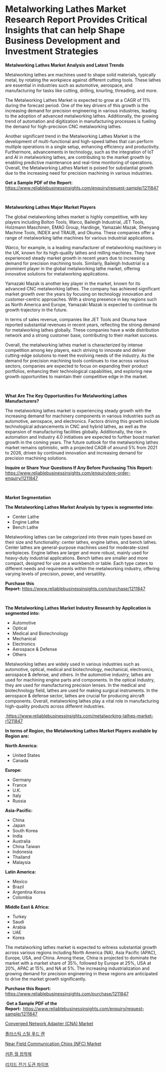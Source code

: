 <p><h1>Metalworking Lathes Market Research Report Provides Critical Insights that can help Shape Business Development and Investment Strategies</h1></p><p><strong>Metalworking Lathes Market Analysis and Latest Trends</strong></p>
<p><p>Metalworking lathes are machines used to shape solid materials, typically metal, by rotating the workpiece against different cutting tools. These lathes are essential in industries such as automotive, aerospace, and manufacturing for tasks like cutting, drilling, knurling, threading, and more.</p><p>The Metalworking Lathes Market is expected to grow at a CAGR of 11% during the forecast period. One of the key drivers of this growth is the increasing demand for precision engineering in various industries, leading to the adoption of advanced metalworking lathes. Additionally, the growing trend of automation and digitization in manufacturing processes is fueling the demand for high-precision CNC metalworking lathes.</p><p>Another significant trend in the Metalworking Lathes Market is the development of multi-functional and high-speed lathes that can perform multiple operations in a single setup, enhancing efficiency and productivity. Furthermore, advancements in technology, such as the integration of IoT and AI in metalworking lathes, are contributing to the market growth by enabling predictive maintenance and real-time monitoring of operations. Overall, the Metalworking Lathes Market is poised for substantial growth due to the increasing need for precision machining in various industries.</p></p>
<p><strong>Get a Sample PDF of the Report:&nbsp;</strong> <a href="https://www.reliablebusinessinsights.com/enquiry/request-sample/1211847">https://www.reliablebusinessinsights.com/enquiry/request-sample/1211847</a></p>
<p>&nbsp;</p>
<p><strong>Metalworking Lathes Major Market Players</strong></p>
<p><p>The global metalworking lathes market is highly competitive, with key players including Bolton Tools, Warco, Baileigh Industrial, JET Tools, Holzmann Maschinen, EMAG Group, Hardinge, Yamazaki Mazak, Shenyang Machine Tools, INDEX and TRAUB, and Okuma. These companies offer a range of metalworking lathe machines for various industrial applications.</p><p>Warco, for example, is a leading manufacturer of metalworking machinery in the UK, known for its high-quality lathes and milling machines. They have experienced steady market growth in recent years due to increasing demand for precision machining tools. Similarly, Baileigh Industrial is a prominent player in the global metalworking lathe market, offering innovative solutions for metalworking applications.</p><p>Yamazaki Mazak is another key player in the market, known for its advanced CNC metalworking lathes. The company has achieved significant market growth over the years by focusing on technology innovation and customer-centric approaches. With a strong presence in key regions such as North America and Europe, Yamazaki Mazak is expected to continue its growth trajectory in the future.</p><p>In terms of sales revenue, companies like JET Tools and Okuma have reported substantial revenues in recent years, reflecting the strong demand for metalworking lathes globally. These companies have a wide distribution network and a strong customer base, contributing to their market success.</p><p>Overall, the metalworking lathes market is characterized by intense competition among key players, each striving to innovate and deliver cutting-edge solutions to meet the evolving needs of the industry. As the demand for precision machining tools continues to rise across various sectors, companies are expected to focus on expanding their product portfolios, enhancing their technological capabilities, and exploring new growth opportunities to maintain their competitive edge in the market.</p></p>
<p>&nbsp;</p>
<p><strong>What Are The Key Opportunities For Metalworking Lathes Manufacturers?</strong></p>
<p><p>The metalworking lathes market is experiencing steady growth with the increasing demand for machinery components in various industries such as automotive, aerospace, and electronics. Factors driving this growth include technological advancements in CNC and hybrid lathes, as well as the expansion of manufacturing facilities globally. Additionally, the rise in automation and Industry 4.0 initiatives are expected to further boost market growth in the coming years. The future outlook for the metalworking lathes market remains optimistic, with a projected CAGR of around 5% from 2021 to 2026, driven by continued innovation and increasing demand for precision machining solutions.</p></p>
<p><strong>Inquire or Share Your Questions If Any Before Purchasing This Report:</strong> <a href="https://www.reliablebusinessinsights.com/enquiry/pre-order-enquiry/1211847">https://www.reliablebusinessinsights.com/enquiry/pre-order-enquiry/1211847</a></p>
<p>&nbsp;</p>
<p><strong>Market Segmentation</strong></p>
<p><strong>The Metalworking Lathes Market Analysis by types is segmented into:</strong></p>
<p><ul><li>Center Lathe</li><li>Engine Lathe</li><li>Bench Lathe</li></ul></p>
<p><p>Metalworking lathes can be categorized into three main types based on their size and functionality: center lathes, engine lathes, and bench lathes. Center lathes are general-purpose machines used for moderate-sized workpieces. Engine lathes are larger and more robust, mainly used for heavy-duty industrial applications. Bench lathes are smaller and more compact, designed for use on a workbench or table. Each type caters to different needs and requirements within the metalworking industry, offering varying levels of precision, power, and versatility.</p></p>
<p><strong>Purchase this Report:&nbsp;</strong><a href="https://www.reliablebusinessinsights.com/purchase/1211847">https://www.reliablebusinessinsights.com/purchase/1211847</a></p>
<p>&nbsp;</p>
<p><strong>The Metalworking Lathes Market Industry Research by Application is segmented into:</strong></p>
<p><ul><li>Automotive</li><li>Optical</li><li>Medical and Biotechnology</li><li>Mechanical</li><li>Electronics</li><li>Aerospace & Defense</li><li>Others</li></ul></p>
<p><p>Metalworking lathes are widely used in various industries such as automotive, optical, medical and biotechnology, mechanical, electronics, aerospace & defense, and others. In the automotive industry, lathes are used for machining engine parts and components. In the optical industry, they are used for manufacturing precision lenses. In the medical and biotechnology field, lathes are used for making surgical instruments. In the aerospace & defense sector, lathes are crucial for producing aircraft components. Overall, metalworking lathes play a vital role in manufacturing high-quality products across different industries.</p></p>
<p><a href="https://www.reliablebusinessinsights.com/metalworking-lathes-market-r1211847">&nbsp;https://www.reliablebusinessinsights.com/metalworking-lathes-market-r1211847</a></p>
<p><strong>In terms of Region, the Metalworking Lathes Market Players available by Region are:</strong></p>
<p>
    <p> <strong> North America: </strong>
        <ul>
            <li>United States</li>
            <li>Canada</li>
        </ul>
        </p> 
    <p> <strong> Europe: </strong>
        <ul>
            <li>Germany</li>
            <li>France</li>
            <li>U.K.</li>
            <li>Italy</li>
            <li>Russia</li>
        </ul>
        </p> 
    <p> <strong> Asia-Pacific: </strong>
        <ul>
            <li>China</li>
            <li>Japan</li>
            <li>South Korea</li>
            <li>India</li>
            <li>Australia</li>
            <li>China Taiwan</li>
            <li>Indonesia</li>
            <li>Thailand</li>
            <li>Malaysia</li>
        </ul>
        </p> 
    <p> <strong> Latin America: </strong>
        <ul>
            <li>Mexico</li>
            <li>Brazil</li>
            <li>Argentina Korea</li>
            <li>Colombia</li>
        </ul>
        </p> 
    <p> <strong> Middle East & Africa: </strong>
        <ul>
            <li>Turkey</li>
            <li>Saudi</li>
            <li>Arabia</li>
            <li>UAE</li>
            <li>Korea</li>
        </ul>
    </p>
    </p>
<p><p>The metalworking lathes market is expected to witness substantial growth across various regions including North America (NA), Asia Pacific (APAC), Europe, USA, and China. Among these, China is projected to dominate the market with a market share of 35%, followed by Europe at 25%, USA at 20%, APAC at 15%, and NA at 5%. The increasing industrialization and growing demand for precision engineering in these regions are anticipated to drive the market growth significantly.</p></p>
<p><strong>Purchase this Report: </strong><a href="https://www.reliablebusinessinsights.com/purchase/1211847">https://www.reliablebusinessinsights.com/purchase/1211847</a></p>
<p>&nbsp;<strong>Get a Sample PDF of the Report:&nbsp;&nbsp;</strong><a href="https://www.reliablebusinessinsights.com/enquiry/request-sample/1211847">https://www.reliablebusinessinsights.com/enquiry/request-sample/1211847</a></p>
<p><strong></strong></p>
<p><p><a href="https://github.com/RebekaAnderson14/Market-Research-Report-List-1/blob/main/converged-network-adapter-cna-market.md">Converged Network Adapter (CNA) Market</a></p><p><a href="https://github.com/apple8975768/Market-Research-Report-List-1/blob/main/196737895230.md">플라스틱 스틸 푸드 캔</a></p><p><a href="https://issuu.com/reportprime-2/docs/near-field-communication-chips-nfc-market-size-203">Near Field Communication Chips (NFC) Market</a></p><p><a href="https://medium.com/@christianwilderman2022/%EC%BB%A4%ED%8A%BC-%EC%9B%94-%ED%8C%8C%EC%82%AC%EB%93%9C-%EC%A0%91%EC%B0%A9%EC%A0%9C-%EC%8B%9C%EC%9E%A5-%EB%8F%99%ED%96%A5-%EB%B0%8F-%EC%8B%9C%EC%9E%A5-%EB%B6%84%EC%84%9D%EC%9D%80-2024%EB%85%84%EB%B6%80%ED%84%B0-2031%EB%85%84%EA%B9%8C%EC%A7%80-%EC%98%88%EC%B8%A1%EB%90%A9%EB%8B%88%EB%8B%A4-5209de9534ea">커튼 월 접착제</a></p><p><a href="https://github.com/hzumrdvas204296/Market-Research-Report-List-2/blob/main/344354295231.md">리지드 전기 도관 파이프</a></p></p>